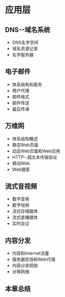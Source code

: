 # 应用层
## DNS--域名系统
- DNS名字空间
- 域名资源记录
- 名字服务器

## 电子邮件
- 体系结构和服务
- 用户代理
- 邮件格式
- 邮件传送
- 最后传递

## 万维网
- 体系结构概述
- 静态Web页面
- 动态Web页面和Web应用
- HTTP--超文本传输协议
- 移动Web
- Web搜索

## 流式音视频
- 数字音频
- 数字视频
- 流式存储媒体
- 流式直播媒体
- 实时会议

## 内容分发
- 内容和Internet流量
- 服务器农场和Web代理
- 内容分发网络
- 对等网络

## 本章总结
